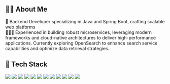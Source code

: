 <!--![header](https://capsule-render.vercel.app/api?type=waving&height=60&color=0:EEFF00,100:a82da8&text="Passionate%20About%20Creating%20Fun%20and%20Engaging%20Experiences."&reversal=false&section=footer&fontColor=808080&fontAlignY=30&fontSize=20&animation=fadeIn)-->

## 👍🏻 About Me
🦖 Backend Developer specializing in Java and Spring Boot, crafting scalable web platforms   
🏋🏻‍♂️ Experienced in building robust microservices, leveraging modern frameworks and cloud-native architectures to deliver high-performance applications. Currently exploring OpenSearch to enhance search service capabilities and optimize data retrieval strategies.
<!--📫 If you have any questions, please feel free to email me.  -->
<!--🏋🏻‍♂️ I enjoy building stable and efficient systems with a strong focus on user experience.  -->
<!--cf. [portfolio](https://nohdonggyeong.github.io/), [blog](https://velog.io/@ehdrud1129/posts)-->

## 🌸 Tech Stack
<img src="https://img.shields.io/badge/JAVA-FFFFFF?style=flat-square&logo=openjdk&logoColor=FF7300"/>  <img src="https://img.shields.io/badge/Spring Boot-FFFFFF?style=flat-square&logo=springboot&logoColor=6DB33F"/>  <img src="https://img.shields.io/badge/Python-FFFFFF?style=flat-square&logo=python&logoColor=3776AB"/>  <img src="https://img.shields.io/badge/Django-FFFFFF?style=flat-square&logo=django&logoColor=092E20"/>  <img src="https://img.shields.io/badge/MariaDB-FFFFFF?style=flat-square&logo=mariadbfoundation&logoColor=003545"/>  <img src="https://img.shields.io/badge/PostgreSQL-FFFFFF?style=flat-square&logo=postgresql&logoColor=4169E1"/>  <img src="https://img.shields.io/badge/Elastic Stack-FFFFFF?style=flat-square&logo=elasticstack&logoColor=yellow"/>  <img src="https://img.shields.io/badge/OpenSearch-FFFFFF?style=flat-square&logo=opensearch&logoColor=blue"/>  <img src="https://img.shields.io/badge/Apache Kafka-FFFFFF?style=flat-square&logo=apachekafka&logoColor=231F20"/>  <img src="https://img.shields.io/badge/Jenkins-FFFFFF?style=flat-square&logo=jenkins&logoColor=D24939"/>  <img src="https://img.shields.io/badge/Docker Compose-FFFFFF?style=flat-square&logo=docker&logoColor=2496ED"/>  <img src="https://img.shields.io/badge/Kubernetes-FFFFFF?style=flat-square&logo=kubernetes&logoColor=326CE5"/>
<!--[Simple Icon Badges](https://gist.github.com/kimjisub/360ea6fc43b82baaf7193175fd12d2f7)-->
<!--[![Solved.ac 프로필](http://mazassumnida.wtf/api/mini/generate_badge?boj=ehdrud1129)](https://solved.ac/ehdrud1129)-->

<!--
![Anurag's GitHub stats](https://github-readme-stats.vercel.app/api?username=nohdonggyeong&show_icons=true&theme=radical)
-->

<!--
**nohdonggyeong/nohdonggyeong** is a ✨ _special_ ✨ repository because its `README.md` (this file) appears on your GitHub profile.
Here are some ideas to get you started:
- 🔭 I’m currently working on ...
- 🌱 I’m currently learning ...
- 👯 I’m looking to collaborate on ...
- 🤔 I’m looking for help with ...
- 💬 Ask me about ...
- 📫 How to reach me: ...
- 😄 Pronouns: ...
- ⚡ Fun fact: ...
-->
